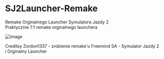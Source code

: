# SJ2Launcher-Remake
Remake Orginalnego Launcher Symulatora Jazdy 2<br/>
Praktycznie 1:1 remake orginalnego launchera

![image](https://github.com/SJ2Revive/SJ2Launcher-Remake/assets/65111609/d8fba641-106c-482d-a82d-f0778d7224c6)


Creditsy
Zordon1337 - zrobienie remake'u
Freemind SA - Symulator Jazdy 2 i Orginalny Launcher
